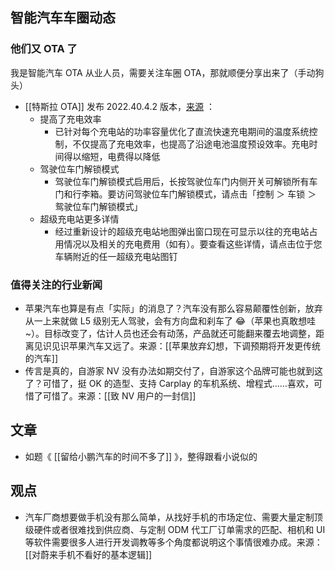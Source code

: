 
## 智能汽车车圈动态

### 他们又 OTA 了

我是智能汽车 OTA 从业人员，需要关注车圈 OTA，那就顺便分享出来了（手动狗头）

- [[特斯拉 OTA]] 发布 2022.40.4.2 版本，[来源](https://weibo.com/u/5888499702) ：
	- 提高了充电效率
		- 已针对每个充电站的功率容量优化了直流快速充电期间的温度系统控制，不仅提高了充电效率，也提高了沿途电池温度预设效率。充电时间得以缩短，电费得以降低
	- 驾驶位车门解锁模式
		- 驾驶位车门解锁模式启用后，长按驾驶位车门内侧开关可解锁所有车门和行李箱。要访问驾驶位车门解锁模式，请点击「控制 ＞ 车锁 ＞ 鸳驶位车门解锁模式」
	- 超级充电站更多详情
		- 经过重新设计的超级充电站地图弹出窗口现在可显示以往的充电站占用情况以及相关的充电费用（如有）。要查看这些详情，请点击位于您车辆附近的任一超级充电站图钉

### 值得关注的行业新闻

- 苹果汽车也算是有点「实际」的消息了？汽车没有那么容易颠覆性创新，放弃从一上来就做 L5 级别无人驾驶，会有方向盘和刹车了 😂（苹果也真敢想哇~）。目标改变了，估计人员也还会有动荡，产品就还可能翻来覆去地调整，距离见识见识苹果汽车又远了。来源：[[苹果放弃幻想，下调预期将开发更传统的汽车]]
- 传言是真的，自游家 NV 没有办法如期交付了，自游家这个品牌可能也就到这了？可惜了，挺 OK 的造型、支持 Carplay 的车机系统、增程式……喜欢，可惜了可惜了。来源：[[致 NV 用户的一封信]]

## 文章

- 如题《 [[留给小鹏汽车的时间不多了]] 》，整得跟看小说似的

## 观点

- 汽车厂商想要做手机没有那么简单，从找好手机的市场定位、需要大量定制顶级硬件或者很难找到供应商、与定制 ODM 代工厂订单需求的匹配、相机和 UI 等软件需要很多人进行开发调教等多个角度都说明这个事情很难办成。来源：[[对蔚来手机不看好的基本逻辑]]

